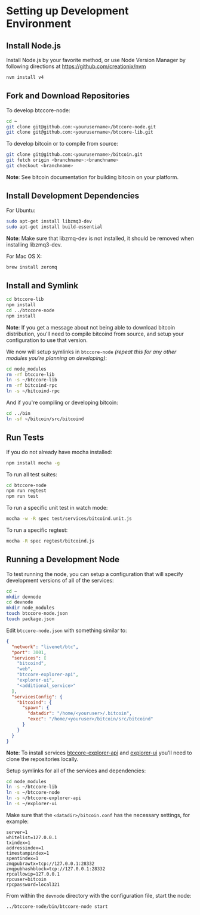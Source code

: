 # Setting up Development Environment

## Install Node.js

Install Node.js by your favorite method, or use Node Version Manager by following directions at https://github.com/creationix/nvm

```bash
nvm install v4
```

## Fork and Download Repositories

To develop btccore-node:

```bash
cd ~
git clone git@github.com:<yourusername>/btccore-node.git
git clone git@github.com:<yourusername>/btccore-lib.git
```

To develop bitcoin or to compile from source:

```bash
git clone git@github.com:<yourusername>/bitcoin.git
git fetch origin <branchname>:<branchname>
git checkout <branchname>
```
**Note**: See bitcoin documentation for building bitcoin on your platform.


## Install Development Dependencies

For Ubuntu:
```bash
sudo apt-get install libzmq3-dev
sudo apt-get install build-essential
```
**Note**: Make sure that libzmq-dev is not installed, it should be removed when installing libzmq3-dev.


For Mac OS X:
```bash
brew install zeromq
```

## Install and Symlink

```bash
cd btccore-lib
npm install
cd ../btccore-node
npm install
```
**Note**: If you get a message about not being able to download bitcoin distribution, you'll need to compile bitcoind from source, and setup your configuration to use that version.


We now will setup symlinks in `btccore-node` *(repeat this for any other modules you're planning on developing)*:
```bash
cd node_modules
rm -rf btccore-lib
ln -s ~/btccore-lib
rm -rf bitcoind-rpc
ln -s ~/bitcoind-rpc
```

And if you're compiling or developing bitcoin:
```bash
cd ../bin
ln -sf ~/bitcoin/src/bitcoind
```

## Run Tests

If you do not already have mocha installed:
```bash
npm install mocha -g
```

To run all test suites:
```bash
cd btccore-node
npm run regtest
npm run test
```

To run a specific unit test in watch mode:
```bash
mocha -w -R spec test/services/bitcoind.unit.js
```

To run a specific regtest:
```bash
mocha -R spec regtest/bitcoind.js
```

## Running a Development Node

To test running the node, you can setup a configuration that will specify development versions of all of the services:

```bash
cd ~
mkdir devnode
cd devnode
mkdir node_modules
touch btccore-node.json
touch package.json
```

Edit `btccore-node.json` with something similar to:
```json
{
  "network": "livenet/btc",
  "port": 3001,
  "services": [
    "bitcoind",
    "web",
    "btccore-explorer-api",
    "explorer-ui",
    "<additional_service>"
  ],
  "servicesConfig": {
    "bitcoind": {
      "spawn": {
        "datadir": "/home/<youruser>/.bitcoin",
        "exec": "/home/<youruser>/bitcoin/src/bitcoind"
      }
    }
  }
}
```

**Note**: To install services [btccore-explorer-api](https://github.com/owstack/btccore-explorer-api) and [explorer-ui](https://github.com/owstack/ows-explorer) you'll need to clone the repositories locally.

Setup symlinks for all of the services and dependencies:

```bash
cd node_modules
ln -s ~/btccore-lib
ln -s ~/btccore-node
ln -s ~/btccore-explorer-api
ln -s ~/explorer-ui
```

Make sure that the `<datadir>/bitcoin.conf` has the necessary settings, for example:
```
server=1
whitelist=127.0.0.1
txindex=1
addressindex=1
timestampindex=1
spentindex=1
zmqpubrawtx=tcp://127.0.0.1:28332
zmqpubhashblock=tcp://127.0.0.1:28332
rpcallowip=127.0.0.1
rpcuser=bitcoin
rpcpassword=local321
```

From within the `devnode` directory with the configuration file, start the node:
```bash
../btccore-node/bin/btccore-node start
```